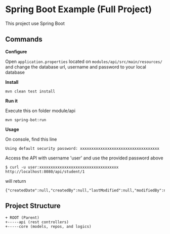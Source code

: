 # Spring Boot Example (Full Project)
This project use Spring Boot
## Commands

**Configure**

Open `application.properties` located on `modules/api/src/main/resources/` and change the database url, username and password to your local database

**Install**

```
mvn clean test install
```

**Run it**

Execute this on folder module/api
```
mvn spring-bot:run
```

**Usage**

On console, find this line
```
Using default security password: xxxxxxxxxxxxxxxxxxxxxxxxxxxxxxxxxxx
```

Access the API with username 'user' and use the provided password above
```
$ curl -u user:xxxxxxxxxxxxxxxxxxxxxxxxxxxxxxxxxxx http://localhost:8080/api/student/1
```

will return 
```
{"createdDate":null,"createdBy":null,"lastModified":null,"modifiedBy":null,"firstName":"John","middleName":null,"lastName":"Doe","birthDate":null,"gender":null,"id":1,"code":"S_01"}
```

## Project Structure
```
+ ROOT (Parent)
+-----api (rest controllers)
+-----core (models, repos, and logics)
```